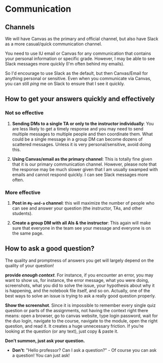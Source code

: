 # Communication

## Channels

We will have Canvas as the primary and official channel, but also have Slack as a more casual/quick communication channel. 

You need to use IU email or Canvas for any communication that contains your personal information or specific grade. 
However, I may be able to see Slack messages more quickly (I'm often behind my emails). 

So I'd encourage to use Slack as the default, but then Canvas/Email for anything personal or sensitive. Even when you communicate via Canvas, you can still _ping_ me on Slack to ensure that I see it quickly. 

## How to get your answers quickly and effectively

### Not so effective

1. **Sending DMs to a single TA or only to the instructor individually**: You are less likely to get a timely response and you may need to send multiple messages to multiple people and then coordinate them. What could be a single message in a group DM can become dozens of scattered messages. Unless it is very personal/sensitive, avoid doing this. 

2. **Using Canvas/email as the primary channel**: This is totally fine given that it is our primary communication channel. However, please note that the response may be much slower given that I am usually swamped with emails and cannot respond quickly. I can see Slack messages more often. 

### More effective

1. **Post in `#q-and-a` channel**: this will maximize the number of people who can see and answer your question (the instructor, TAs, and other students). 

2. **Create a group DM with all AIs & the instructor**: This again will make sure that everyone in the team see your message and everyone is on the same page. 

## How to ask a good question?

The quality and promptness of answers you get will largely depend on the quality of your question! 

**provide _enough context_**. For instance, if you encounter an error, you may want to show us, for instance, the error message, what you were doing, screenshots, what you did to solve the issue, your hypothesis about why it is happening, and the notebook file itself, and so on. Actually, one of the best ways to solve an issue is trying to ask a really good question properly.

**Show the screenshot**. Since it is impossible to remember every single quiz question or parts of the assignments, not having the context right there means: open a browser, go to canvas website, type login password, wait for the duo login, navigate to the course, navigate to the module, open the right question, and read it. It creates a huge unnecessary friction. If you’re looking at the question (or any text), just copy & paste it. 

**Don’t summon, just ask your question.** 

- **Don't**: "Hello professor? Can I ask a question?" - Of course you can ask a question! You can just ask! 

